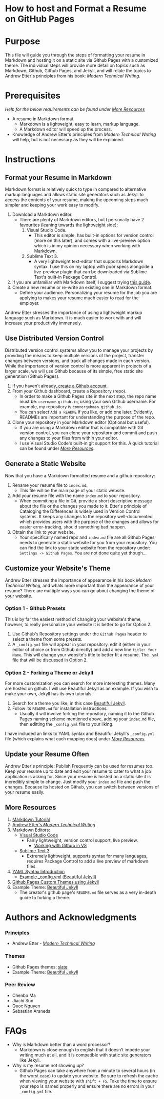 # How to host and Format a Resume on GitHub Pages

# Purpose
This file will guide you through the steps of formatting your resume in Markdown and hosting it on a static site via Github Pages with a customized theme. The individual steps will provide more detail on topics such as Markdown, Github, Github Pages, and Jekyll, and will relate the topics to Andrew Etter's principles from his book: *Modern Technical Writing*.

# Prerequisites
*Help for the below requirements can be found under [*More Resources*](#More-Resources)*
* A resume in Markdown format.
    * Markdown is a lightweight, easy to learn, markup language.
    * A Markdown editor will speed up the process.
* Knowledge of Andrew Etter's principles from *Modern Technical Writing* will help, but is not necessary as they will be explained.



# Instructions
## Format your Resume in Markdown
Markdown format is relatively quick to type in compared to alternative markup languages and allows static site generators such as Jekyll to access the contents of your resume, making the upcoming steps much simpler and keeping your work easy to modify.  
1. Download a Markdown editor.
    * There are plenty of Markdown editors, but I personally have 2 favourites (leaning towards the lightweight side): 
        1. Visual Studio Code.
            * This editor is simple, has built-in options for version control (more on this later), and comes with a live-preview option which is in my opinion necessary when working with Markdown.
        2. Sublime Text 3.
            * A very lightweight text-editor that supports Markdown syntax. I use this on my laptop with poor specs alongside a live-preview plugin that can be downloaded via Sublime Text's built-in Package Control.
2. If you are unfamiliar with Markdown itself, I suggest trying [this guide](https://www.markdowntutorial.com/).
3. Create a new  resume or re-write an existing one in Markdown format. 
    * Define your audience. Personalizing your resume for the job you are applying to makes your resume much easier to read for the employer.

Andrew Etter stresses the importance of using a lightweight markup language such as Markdown. It is much easier to work with and will increase your productivity immensely.


## Use Distributed Version Control
Distributed version control systems allow you to manage your projects by providing the means to keep multiple versions of the project, transfer changes between versions, and track all changes made in each version. While the importance of version control is more apparent in projects of a larger scale, we will use Github because of its simple, free static site generation (Github Pages).
1. If you haven't already,[ create a Github account](https://github.com/join).
2. From your Github dashboard, create a Repository (repo).
    * In order to make a Github Pages site in the next step, the repo name must be: `username.github.io`, using your own Github username. For example, my repository is `connorgehman.github.io`.
    * You can select `Add a README` if you like, or add one later. Evidently, READMEs are important for understanding the purpose of the repo.
3. Clone your repository in your Markdown editor (Optional but useful).
    * If you are using a Markdown editor that is compatible with Git version control, you can clone your repository and commit and push any changes to your files from within your editor.
    * I use Visual Studio Code's built-in git support for this. A quick tutorial can be found under [*More Resources*](#More-Resources).




## Generate a Static Website
Now that you have a Markdown formatted resume and a github repository:
1. Rename your resume file to `index.md`.
    * This file will be the main page of your static website.
2. Add your resume file with the name `index.md` to your repository.
    * When commiting a file in Git, provide a short descriptive message about the file or the changes you made to it. Etter's principle of Cataloging the Differences is widely used in Version Control systems. It keeps any changes to the repository well-documented which provides users with the purpose of the changes and allows for easier error-tracking, should something bad happen.
3. Obtain the link to your website.
    * Your specifically named repo and `index.md` file are all Github Pages needs to generate a static website for you from your repository. You can find the link to your static website from the repository under: `Settings -> Github Pages`. You are not done quite yet though...


## Customize your Website's Theme
Andrew Etter stresses the importance of appearance in his book *Modern Technical Writing*, and whats more important than the appearance of your resume? There are multiple ways you can go about changing the theme of your website.

### Option 1 - Github Presets
This is by far the easiest method of changing your website's theme, however, to really personalize your website it is better to go for Option 2.
1. Use Github's Repository settings under the `Github Pages` header to select a theme from some presets.
2. A `_config.yml` file will appear in your repository. edit it (either in your editor of choice or from Github directly) and add a new line `title: Your Name`. This will change your website's title to better fit a resume. The `.yml` file that will be discussed in Option 2.

### Option 2 - Forking a Theme or Jekyll
For more customization you can search for more interesting themes. Many are hosted on github. I will use Beautiful Jekyll as an example. If you wish to make your own, Jekyll has its own tutorials.
1. Search for a theme you like, in this case [Beautiful Jekyll](https://github.com/daattali/beautiful-jekyll).
2. Follow its `README.md` for installation instructions.
    * Usually it will involve forking the repository, naming it to the Github Pages naming scheme mentioned above, adding your `index.md` file, then editting the `_config.yml` file to your liking.

I have included an links to YAML syntax and Beautiful Jekyll's `_config.yml` file (which explains what each mapping does) under [*More Resources*](#More-Resources).


## Update your Resume Often
Andrew Etter's principle: Publish Frequently can be used for resumes too. Keep your resume up to date and edit your resume to cater to what a job application is asking for. Since your resume is hosted on a static site it is incredibly simple to change. Just modify your `index.md` file and push the changes. Because its hosted on Github, you can switch between versions of your resume easily. 



## More Resources
1. [Markdown Tutorial](https://www.markdowntutorial.com/)
2. [Andrew Etter's *Modern Technical Writing*](https://www.amazon.ca/Modern-Technical-Writing-Introduction-Documentation-ebook/dp/B01A2QL9SS)
3. Markdown Editors: 
    * [Visual Studio Code](https://code.visualstudio.com/)
        * Fairly lightweight, version control support, live preview.
            * [Working with Github in VS](https://code.visualstudio.com/docs/editor/github)
    * [Sublime Text 3](https://www.sublimetext.com/3)
        * Extremely lightweight, supports syntax for many languages, requires Package Control to add a live preview of markdown files.
4. [YAML Syntax Introduction](https://learn.getgrav.org/16/advanced/yaml)
    * [Example _config.yml (Beautiful Jekyll)](https://github.com/daattali/beautiful-jekyll/blob/master/_config.yml)
5. [Github Pages Custom Themes using Jekyll](https://docs.github.com/en/free-pro-team@latest/github/working-with-github-pages/adding-a-theme-to-your-github-pages-site-using-jekyll)
6. Example Theme: [Beautiful Jekyll](https://github.com/daattali/beautiful-jekyll)
    * The creator's github page's `README.md` file serves as a very in-depth guide to forking a theme.




# Authors and Acknowledgments
### Principles
* Andrew Etter - [*Modern Technical Writing*](https://www.amazon.ca/Modern-Technical-Writing-Introduction-Documentation-ebook/dp/B01A2QL9SS)
### Themes
* Github Pages themes: [slate](https://github.com/pages-themes/slate)
* Example Theme: [Beautiful Jekyll](https://github.com/daattali/beautiful-jekyll)

### Peer Review
* Chenbo Ma
* Jiachi Sun
* Quoc Nguyen
* Sebastian Araneda


# FAQs
*  Why is Markdown better than a word processor?
    * Markdown is close enough to english that it doesn't impede your writing much at all, and it is compatible with static site generators like Jekyll.
*  Why is my resume not showing up?
    * Github Pages can take anywhere from a minute to several hours (in the worst case) to update your website. Be sure to refresh the cache when viewing your website with `shift + F5`. Take the time to ensure your repo is named properly and ensure there are no errors in your `_config.yml` file.
